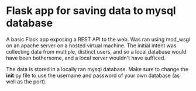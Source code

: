 # Flask app for saving data to mysql database

A basic Flask app exposing a REST API to the web. Was ran using mod_wsgi on an apache server on a hosted virtual machine. The initial intent was collecting data from multiple, distinct users, and so a local database would have been bothersome, and a local server wouldn't have sufficed. 

The data is stored in a locally ran mysql database. Make sure to change the __init__.py file to use the username and password of your own database (as well as the port).
